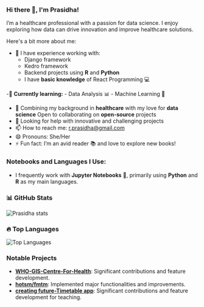 ### Hi there 👋, I'm Prasidha!

I’m a healthcare professional with a passion for data science. I enjoy exploring how data can drive innovation and improve healthcare solutions. 

Here's a bit more about me:

- 🔭 I have experience working with:
  - Django framework
  - Kedro framework
  - Backend projects using **R** and **Python**
  -  I have **basic knowledge** of React Programming 💻
    
-🌱 **Currently learning:**
    - Data Analysis 📊
    - Machine Learning 🤖
    
- 👯 Combining my background in **healthcare** with my love for **data science** Open to collaborating on **open-source** projects
- 🤔 Looking for help with innovative and challenging projects
- 📫 How to reach me: r.prasidha@gmail.com
- 😄 Pronouns: She/Her
- ⚡ Fun fact: I’m an avid reader 📚 and love to explore new books!

### Notebooks and Languages I Use:

- I frequently work with **Jupyter Notebooks** 📝, primarily using **Python** and **R** as my main languages.

### 📊 GitHub Stats
![Prasidha stats](https://github-readme-stats.vercel.app/api?username=prasidha1&show_icons=true&theme=radical&count_private=true&include_all_commits=true)


### 🔥 Top Languages
![Top Languages](https://github-readme-stats.vercel.app/api/top-langs/?username=prasidha1&layout=compact&theme=radical&count_private=true)

### Notable Projects
- **[WHO-GIS-Centre-For-Health](https://github.com/GIS-Centre-For-Health/data-pipeline-tool)**: Significant contributions and feature development.
- **[hotsm/fmtm](https://github.com/hotosm/fmtm)**: Implemented major functionalities and improvements.
- **[creating future-Timetable app](https://github.com/creatingfutures/Timetable-1)**: Significant contributions and feature development for teaching.


